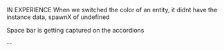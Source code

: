 IN EXPERIENCE
  When we switched the color of an entity, it didnt have the instance data, spawnX of undefined

Space bar is getting captured on the accordions 

--

